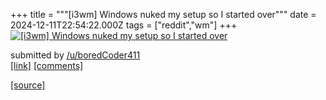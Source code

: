 +++
title = """[i3wm] Windows nuked my setup so I started over"""
date = 2024-12-11T22:54:22.000Z
tags = ["reddit","wm"]
+++
[![[i3wm] Windows nuked my setup so I started over](https://preview.redd.it/w2bkcuacua6e1.png?width=640&crop=smart&auto=webp&s=49ee8e1d08178897cf94869385c7760b3403621c "[i3wm] Windows nuked my setup so I started over")](https://www.reddit.com/r/unixporn/comments/1hc6kpd/i3wm_windows_nuked_my_setup_so_i_started_over/)

submitted by [/u/boredCoder411](https://www.reddit.com/user/boredCoder411)  
[\[link\]](https://i.redd.it/w2bkcuacua6e1.png) [\[comments\]](https://www.reddit.com/r/unixporn/comments/1hc6kpd/i3wm_windows_nuked_my_setup_so_i_started_over/)

[[source]](https://www.reddit.com/r/unixporn/comments/1hc6kpd/i3wm_windows_nuked_my_setup_so_i_started_over/)
